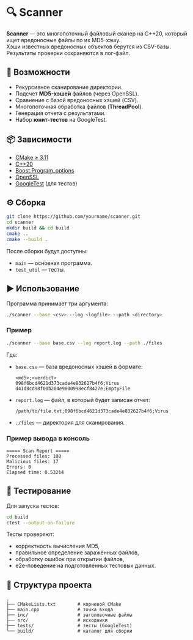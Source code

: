 # 🔍 Scanner

**Scanner** — это многопоточный файловый сканер на C++20, который ищет вредоносные файлы по их MD5-хэшу.  
Хэши известных вредоносных объектов берутся из CSV-базы. Результаты проверки сохраняются в лог-файл.

## 🚀 Возможности

- Рекурсивное сканирование директории.
- Подсчет **MD5-хэшей** файлов (через OpenSSL).
- Сравнение с базой вредоносных хэшей (CSV).
- Многопоточная обработка файлов (**ThreadPool**).
- Генерация отчета с результатами.
- Набор **юнит-тестов** на GoogleTest.

## 📦 Зависимости

- [CMake ≥ 3.11](https://cmake.org/)
- [C++20](https://en.cppreference.com/w/cpp/20)
- [Boost.Program_options](https://www.boost.org/doc/libs/release/doc/html/program_options.html)
- [OpenSSL](https://www.openssl.org/)
- [GoogleTest](https://github.com/google/googletest) (для тестов)

## ⚙️ Сборка

```bash
git clone https://github.com/yourname/scanner.git
cd scanner
mkdir build && cd build
cmake ..
cmake --build .
````

После сборки будут доступны:

* `main` — основная программа.
* `test_util` — тесты.

## ▶️ Использование

Программа принимает три аргумента:

```bash
./scanner --base <csv> --log <logfile> --path <directory>
```

### Пример

```bash
./scanner --base base.csv --log report.log --path ./files
```

Где:

* `base.csv` — база вредоносных хэшей в формате:

  ```
  <md5>;<verdict>
  098f6bcd4621d373cade4e832627b4f6;Virus
  d41d8cd98f00b204e9800998ecf8427e;EmptyFile
  ```

* `report.log` — файл, в который будет записан отчет:

  ```
  /path/to/file.txt;098f6bcd4621d373cade4e832627b4f6;Virus
  ```

* `./files` — директория для сканирования.

### Пример вывода в консоль

```
===== Scan Report =====
Processed files: 100
Malicious files: 17
Errors: 0
Elapsed time: 0.53214
```

## 🧪 Тестирование

Для запуска тестов:

```bash
cd build
ctest --output-on-failure
```

Тесты проверяют:

* корректность вычисления MD5,
* правильное определение заражённых файлов,
* обработку ошибок при открытии файлов,
* e2e-поведение на подготовленных тестовых данных.

## 📂 Структура проекта

```
.
├── CMakeLists.txt        # корневой CMake
├── main.cpp              # точка входа
├── inc/                  # заголовочные файлы
├── src/                  # исходники
├── tests/                # тесты (GoogleTest)
└── build/                # каталог для сборки
```
